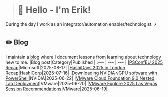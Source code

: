 > # 👾 Hello - I'm Erik!
During the day I work as an integrator/automation enabler/technologist. ⚡
## ✏️ Blog
I maintain a [blog](https://blog.graa.dev) where I document lessons from learning about technology new to me.
|Blog post|Category|Published
| :--- | --- | --- |
|[PSConfEU 2025 Recap](https://blog.graa.dev/PSConfEU2025-Impressions)|Microsoft|2025-08-17|
|[HashiDays 2025 in London Recap](https://blog.graa.dev/HashiDays2025-Recap)|HashiCorp|2025-07-16|
|[Downloading NVIDIA vGPU software with PowerShell](https://blog.graa.dev/PowerShell-NVIDIASoftware)|NVIDIA|2025-06-22|
|[VMware Cloud Foundation 9.0 Nested Lab Deployment](https://blog.graa.dev/VCF9-NestedLab)|VMware|2025-06-20|
|[VMware Explore 2025 Las Vegas Session Recommendations](https://blog.graa.dev/Explore2025-ContentCatalog)|VMware|2025-06-19|
